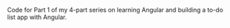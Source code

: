 Code for Part 1 of my 4-part series on learning Angular and building a to-do list app with Angular.
